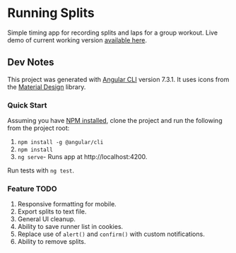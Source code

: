 # Running Splits

Simple timing app for recording splits and laps for a group workout. Live demo of current working version [available here](http://www.paulbanel.com/timing/).

## Dev Notes

This project was generated with [Angular CLI](https://github.com/angular/angular-cli) version 7.3.1. It uses icons from the [Material Design](https://material.io/tools/icons/) library.

### Quick Start

Assuming you have [NPM installed](https://www.npmjs.com/get-npm), clone the project and run the following from the project root:

1. `npm install -g @angular/cli`
2. `npm install`
3. `ng serve`- Runs app at http://localhost:4200.

Run tests with `ng test`.

### Feature TODO

1. Responsive formatting for mobile.
2. Export splits to text file.
3. General UI cleanup.
4. Ability to save runner list in cookies.
5. Replace use of `alert()` and `confirm()` with custom notifications.
6. Ability to remove splits.
